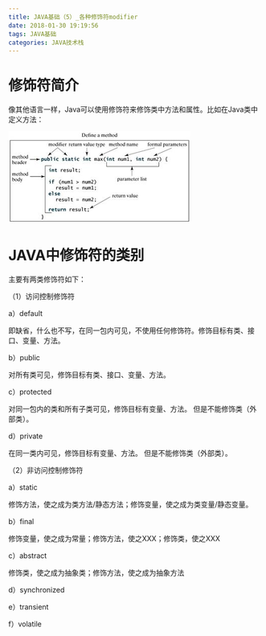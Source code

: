 ```yaml
---
title: JAVA基础（5）_各种修饰符modifier
date: 2018-01-30 19:19:56
tags: JAVA基础
categories: JAVA技术栈
---
```


# 修饰符简介

像其他语言一样，Java可以使用修饰符来修饰类中方法和属性。比如在Java类中定义方法：

![](/images/java_syntax_5_1.png)

# JAVA中修饰符的类别

主要有两类修饰符如下：

（1）访问控制修饰符

a）default

即缺省，什么也不写，在同一包内可见，不使用任何修饰符。修饰目标有类、接口、变量、方法。

b）public

对所有类可见，修饰目标有类、接口、变量、方法。

c）protected

对同一包内的类和所有子类可见，修饰目标有变量、方法。 但是不能修饰类（外部类）。

d）private

在同一类内可见，修饰目标有变量、方法。 但是不能修饰类（外部类）。

（2）非访问控制修饰符

a）static

修饰方法，使之成为类方法/静态方法；修饰变量，使之成为类变量/静态变量。

b）final

修饰变量，使之成为常量；修饰方法，使之XXX；修饰类，使之XXX

c）abstract

修饰类，使之成为抽象类；修饰方法，使之成为抽象方法

d）synchronized

e）transient

f）volatile

